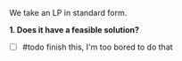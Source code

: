 We take an LP in standard form. 

**1. Does it have a feasible solution?**

- [ ] #todo finish this, I'm too bored to do that